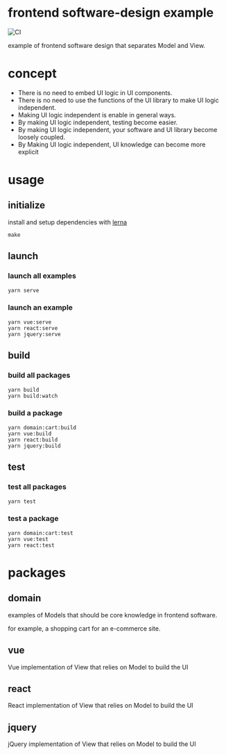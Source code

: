 # frontend software-design example
![CI](https://github.com/tooppoo/separate-model-on-front/workflows/Node.js%20CI/badge.svg?branch=main)

example of frontend software design that separates Model and View.

# concept
- There is no need to embed UI logic in UI components.
- There is no need to use the functions of the UI library to make UI logic independent.
- Making UI logic independent is enable in general ways.
- By making UI logic independent, testing become easier.
- By making UI logic independent, your software and UI library become loosely coupled.
- By Making UI logic independent, UI knowledge can become more explicit

# usage
## initialize
install and setup dependencies with [lerna](https://github.com/lerna/lerna)
```
make
```

## launch
### launch all examples
```
yarn serve
```

### launch an example
```
yarn vue:serve
yarn react:serve
yarn jquery:serve
```

## build
### build all packages
```
yarn build
yarn build:watch
```

### build a package
```
yarn domain:cart:build
yarn vue:build
yarn react:build
yarn jquery:build
```

## test
### test all packages
```
yarn test
```

### test a package
```
yarn domain:cart:test
yarn vue:test
yarn react:test
```

# packages
## domain
examples of Models that should be core knowledge in frontend software.

for example, a shopping cart for an e-commerce site.

## vue
Vue implementation of View that relies on Model to build the UI

## react
React implementation of View that relies on Model to build the UI

## jquery
jQuery implementation of View that relies on Model to build the UI
